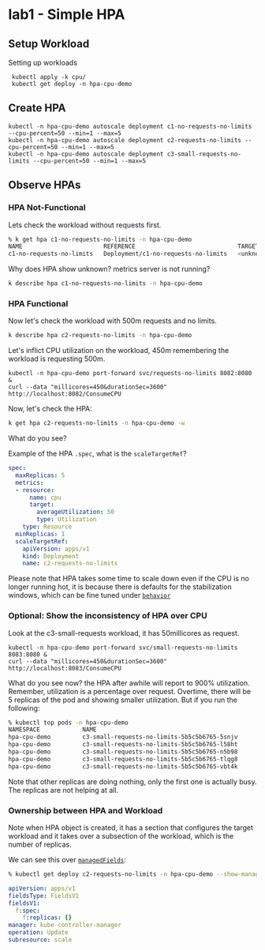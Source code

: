 # lab1 - Simple HPA


## Setup Workload

Setting up workloads 
```
 kubectl apply -k cpu/
 kubectl get deploy -n hpa-cpu-demo
```

## Create HPA

```
kubectl -n hpa-cpu-demo autoscale deployment c1-no-requests-no-limits --cpu-percent=50 --min=1 --max=5
kubectl -n hpa-cpu-demo autoscale deployment c2-requests-no-limits --cpu-percent=50 --min=1 --max=5
kubectl -n hpa-cpu-demo autoscale deployment c3-small-requests-no-limits --cpu-percent=50 --min=1 --max=5
```

## Observe HPAs

### HPA Not-Functional

Lets check the workload without requests first.

```sh
% k get hpa c1-no-requests-no-limits -n hpa-cpu-demo 
NAME                       REFERENCE                             TARGETS         MINPODS   MAXPODS   REPLICAS   AGE
c1-no-requests-no-limits   Deployment/c1-no-requests-no-limits   <unknown>/50%   1         5         1          114m

```

Why does HPA show unknown? metrics server is not running?

```sh
k describe hpa c1-no-requests-no-limits -n hpa-cpu-demo
```

### HPA Functional

Now let's check the workload with 500m requests and no limits.

```sh
k describe hpa c2-requests-no-limits -n hpa-cpu-demo
```

Let's inflict CPU utilization on the workload, 450m remembering the workload is requesting 500m.

```
kubectl -n hpa-cpu-demo port-forward svc/requests-no-limits 8082:8080 &
curl --data "millicores=450&durationSec=3600" http://localhost:8082/ConsumeCPU
```

Now, let's check the HPA:

```sh
k get hpa c2-requests-no-limits -n hpa-cpu-demo -w
```

What do you see?

Example of the HPA `.spec`, what is the `scaleTargetRef`?

```yaml
spec:
  maxReplicas: 5
  metrics:
  - resource:
      name: cpu
      target:
        averageUtilization: 50
        type: Utilization
    type: Resource
  minReplicas: 1
  scaleTargetRef:
    apiVersion: apps/v1
    kind: Deployment
    name: c2-requests-no-limits
```

Please note that HPA takes some time to scale down even if the CPU is no longer running hot, it is because there is defaults for the stabilization windows, which can be fine tuned under [`behavior`](https://kubernetes.io/docs/tasks/run-application/horizontal-pod-autoscale/#default-behavior)


### Optional: Show the inconsistency of HPA over CPU

Look at the c3-small-requests workload, it has 50millicores as request.

```
kubectl -n hpa-cpu-demo port-forward svc/small-requests-no-limits 8083:8080 &
curl --data "millicores=450&durationSec=3600" http://localhost:8083/ConsumeCPU
```

What do you see now? the HPA after awhile will report to 900% utilization. Remember, utilization is a percentage over request.
Overtime, there will be 5 replicas of the pod and showing smaller utilization.
But if you run the following:

```sh
% kubectl top pods -n hpa-cpu-demo
NAMESPACE            NAME                                               CPU(cores)   MEMORY(bytes)   
hpa-cpu-demo         c3-small-requests-no-limits-5b5c5b6765-5snjv             450m         7Mi             
hpa-cpu-demo         c3-small-requests-no-limits-5b5c5b6765-l58ht             0m           0Mi             
hpa-cpu-demo         c3-small-requests-no-limits-5b5c5b6765-n5b98             0m           0Mi             
hpa-cpu-demo         c3-small-requests-no-limits-5b5c5b6765-tlqg8             0m           0Mi             
hpa-cpu-demo         c3-small-requests-no-limits-5b5c5b6765-vbt4k             0m           1Mi             
```

Note that other replicas are doing nothing, only the first one is actually busy. The replicas are not helping at all.

### Ownership between HPA and Workload

Note when HPA object is created, it has a section that configures the target workload and it takes over a subsection of the workload, which is the number of replicas.

We can see this over [`managedFields`](https://kubernetes.io/docs/reference/using-api/server-side-apply/):

```sh
% kubectl get deploy c2-requests-no-limits -n hpa-cpu-demo --show-managed-fields -o yaml | yq '.metadata.managedFields[0]'
```

```yaml
apiVersion: apps/v1
fieldsType: FieldsV1
fieldsV1:
  f:spec:
    f:replicas: {}
manager: kube-controller-manager
operation: Update
subresource: scale

```
